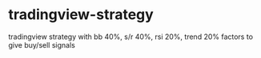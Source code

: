 # tradingview-strategy
tradingview strategy with bb 40%, s/r 40%, rsi 20%, trend 20% factors to give buy/sell signals
